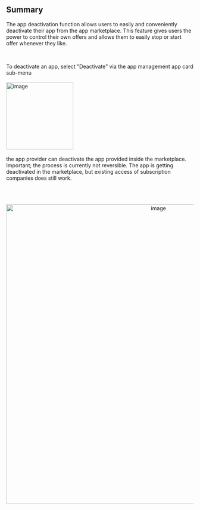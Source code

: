 ## Summary

The app deactivation function allows users to easily and conveniently deactivate their app from the app marketplace. This feature gives users the power to control their own offers and allows them to easily stop or start offer whenever they like.

<br>

To deactivate an app, select "Deactivate" via the app management app card sub-menu  
<br>
<img width="180" alt="image" src="https://user-images.githubusercontent.com/94133633/219168086-092084df-f7d1-4010-96e9-07591d4e4dc7.png">
<br>
<br>
the app provider can deactivate the app provided inside the marketplace.
Important; the process is currently not reversible. The app is getting deactivated in the marketplace, but existing access of subscription companies does still work.

<br>
<br>

<p align="center">
<img width="802" alt="image" src="https://user-images.githubusercontent.com/94133633/219163164-3cc202d8-ce8b-463c-8087-02b4e5790ab6.png">
</p>

<br>
<br>
